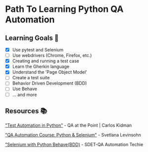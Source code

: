 # Path To Learning Python QA Automation

## Learning Goals :blue_book:
-[x] Use pytest and Selenium
-[ ] Use webdrivers (Chrome, Firefox, etc.)
-[x] Creating and running a test case
-[x] Learn the Gherkin language
-[x] Understand the 'Page Object Model'
-[ ] Create a test suite
-[ ] Behavior Driven Development (BDD)
-[ ] Use Behave
-[ ] ... and more

## Resources :books:
["Test Automation in Python"](https://youtube.com/playlist?list=PLelD030IW7swU6n75wOIeCC9hqKipub_w) - QA at the Point | Carlos Kidman

["QA Automation Course: Python & Selenium"](https://youtube.com/playlist?list=PLATzMCQL0Xff0mSmUhMjFK_TIJa6tpo90) - Svetlana Levinsohn

["Selenium with Python Behave(BDD)](https://youtube.com/playlist?list=PLUDwpEzHYYLsARXz1o3Ldt1FnvRbvlxsS) - SDET-QA Automation Techie
